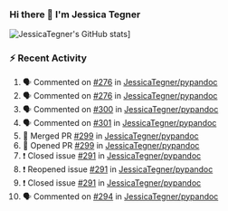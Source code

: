 ### Hi there 👋 I'm Jessica Tegner

![JessicaTegner's GitHub stats](https://github-readme-stats.vercel.app/api?username=jessicategner)]


### :zap: Recent Activity

<!--START_SECTION:activity-->
1. 🗣 Commented on [#276](https://github.com/JessicaTegner/pypandoc/issues/276) in [JessicaTegner/pypandoc](https://github.com/JessicaTegner/pypandoc)
2. 🗣 Commented on [#276](https://github.com/JessicaTegner/pypandoc/issues/276) in [JessicaTegner/pypandoc](https://github.com/JessicaTegner/pypandoc)
3. 🗣 Commented on [#300](https://github.com/JessicaTegner/pypandoc/issues/300) in [JessicaTegner/pypandoc](https://github.com/JessicaTegner/pypandoc)
4. 🗣 Commented on [#301](https://github.com/JessicaTegner/pypandoc/issues/301) in [JessicaTegner/pypandoc](https://github.com/JessicaTegner/pypandoc)
5. 🎉 Merged PR [#299](https://github.com/JessicaTegner/pypandoc/pull/299) in [JessicaTegner/pypandoc](https://github.com/JessicaTegner/pypandoc)
6. 💪 Opened PR [#299](https://github.com/JessicaTegner/pypandoc/pull/299) in [JessicaTegner/pypandoc](https://github.com/JessicaTegner/pypandoc)
7. ❗️ Closed issue [#291](https://github.com/JessicaTegner/pypandoc/issues/291) in [JessicaTegner/pypandoc](https://github.com/JessicaTegner/pypandoc)
8. ❗️ Reopened issue [#291](https://github.com/JessicaTegner/pypandoc/issues/291) in [JessicaTegner/pypandoc](https://github.com/JessicaTegner/pypandoc)
9. ❗️ Closed issue [#291](https://github.com/JessicaTegner/pypandoc/issues/291) in [JessicaTegner/pypandoc](https://github.com/JessicaTegner/pypandoc)
10. 🗣 Commented on [#294](https://github.com/JessicaTegner/pypandoc/issues/294) in [JessicaTegner/pypandoc](https://github.com/JessicaTegner/pypandoc)
<!--END_SECTION:activity-->

